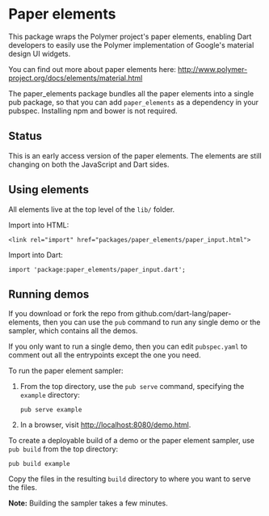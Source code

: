 # Paper elements

This package wraps the Polymer project's paper elements, enabling Dart
developers to easily use the Polymer implementation of Google's material
design UI widgets.

You can find out more about paper elements here:
http://www.polymer-project.org/docs/elements/material.html

The paper_elements package bundles all the paper elements into a single pub
package, so that you can add `paper_elements` as a dependency in your pubspec.
Installing npm and bower is not required.
   

## Status

This is an early access version of the paper elements. The elements are still
changing on both the JavaScript and Dart sides.


## Using elements

All elements live at the top level of the `lib/` folder.

Import into HTML:

    <link rel="import" href="packages/paper_elements/paper_input.html">

Import into Dart:

    import 'package:paper_elements/paper_input.dart';
 

## Running demos

If you download or fork the repo from github.com/dart-lang/paper-elements,
then you can use the `pub` command to run any single demo or the sampler,
which contains all the demos.

If you only want to run a single demo, then you can edit `pubspec.yaml` to
comment out all the entrypoints except the one you need.

To run the paper element sampler:

1. From the top directory, use the `pub serve` command, specifying the
   `example` directory:

       pub serve example

2. In a browser, visit [http://localhost:8080/demo.html](http://localhost:8080/demo.html).

To create a deployable build of a demo or the paper element sampler, use
`pub build` from the top directory:

    pub build example

Copy the files in the resulting `build` directory to where you want to
serve the files.

**Note:** Building the sampler takes a few minutes.

